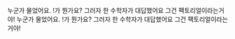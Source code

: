 누군가 물었어요. !가 뭔가요?
    그러자 한 수학자가 대답했어요
    그건 팩토리얼이라는거야!
        누군가 물었어요. !가 뭔가요?
        그러자 한 수학자가 대답했어요
        그건 팩토리얼이라는거야!